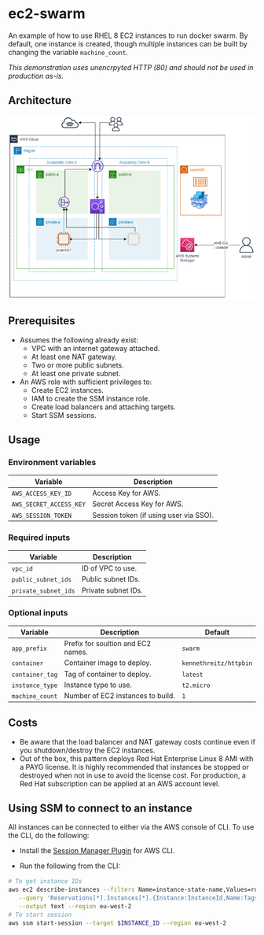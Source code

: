# ec2-swarm

An example of how to use RHEL 8 EC2 instances to run docker swarm. By default, one 
instance is created, though multiple instances can be built by changing the variable
`machine_count`.

*This demonstration uses unencrpyted  HTTP (80) and should not be used in production as-is.*

## Architecture

![](./diagrams/ec2-swarm.drawio.png)

## Prerequisites

- Assumes the following already exist:
  - VPC with an internet gateway attached.
  - At least one NAT gateway.
  - Two or more public subnets.
  - At least one private subnet.
- An AWS role with sufficient privileges to:
  - Create EC2 instances.
  - IAM to create the SSM instance role.
  - Create load balancers and attaching targets.
  - Start SSM sessions.

## Usage

### Environment variables

| Variable                | Description                            |
|-------------------------|----------------------------------------|
| `AWS_ACCESS_KEY_ID`     | Access Key for AWS.                    |
| `AWS_SECRET_ACCESS_KEY` | Secret Access Key for AWS.             |
| `AWS_SESSION_TOKEN`     | Session token (if using user via SSO). |

### Required inputs

| Variable                | Description         |
|-------------------------|-------------------- |
| `vpc_id`                | ID of VPC to use.   |
| `public_subnet_ids`     | Public subnet IDs.  |
| `private_subnet_ids`    | Private subnet IDs. |

### Optional inputs

| Variable          | Description                        | Default                |
|-------------------|------------------------------------|------------------------|
| `app_prefix`      | Prefix for soultion and EC2 names. | `swarm`                |
| `container`       | Container image to deploy.         | `kennethreitz/httpbin` |
| `container_tag`   | Tag of container to deploy.        | `latest`               |
| `instance_type`   | Instance type to use.              | `t2.micro`             |
| `machine_count`   | Number of EC2 instances to build.  | `1`                    |

## Costs

- Be aware that the load balancer and NAT gateway costs continue even if you shutdown/destroy the 
EC2 instances. 
- Out of the box, this pattern deploys Red Hat Enterprise Linux 8 AMI with a PAYG license. It is highly 
recommended that instances be stopped or destroyed when not in use to avoid the license cost. For production,
a Red Hat subscription can be applied at an AWS account level.

## Using SSM to connect to an instance

All instances can be connected to either via the AWS console of CLI. To use the CLI, do
the following: 
- Install the [Session Manager Plugin](https://docs.aws.amazon.com/systems-manager/latest/userguide/session-manager-working-with-install-plugin.html) for AWS CLI.

- Run the following from the CLI:
```bash
# To get instance IDs
aws ec2 describe-instances --filters Name=instance-state-name,Values=running \
   --query 'Reservations[*].Instances[*].{Instance:InstanceId,Name:Tags[?Key==`Name`]|[0].Value}' \
   --output text --region eu-west-2
# To start session
aws ssm start-session --target $INSTANCE_ID --region eu-west-2
```